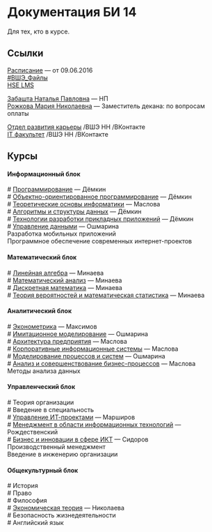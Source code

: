 # Документация БИ 14

Для тех, кто в курсе.


## Ссылки

[Расписание](http://nnov.hse.ru/fpppks/uvb)  — от 09.06.2016  
[#ВШЭ_Файлы](https://yadi.sk/d/hfD7mBC9kQjUa)  
[HSE LMS](http://lms.hse.ru/)  

[Забашта Наталья Павловна](http://www.hse.ru/org/persons/202023) — НП  
[Рожкова Мария Николаевна](http://www.hse.ru/org/persons/201661) — Заместитель декана: по вопросам оплаты  

[Отдел развития карьеры](https://vk.com/hsenn_career) /ВШЭ НН /ВКонтакте  
[IT факультет](https://vk.com/hsennit) /ВШЭ НН /ВКонтакте  



## Курсы


#### Информационный блок

\# [Программирование](2014-2015/141211_programming.md) — Дёмкин  
\# [Объектно-ориентированное программирование](2014-2015/150305_oop.md) — Дёмкин  
\# [Теоретические основы информатики](2014-2015/150516_informatics.md) — Маслова  
\# [Алгоритмы и структуры данных](2015-2016/151105_algorythms.md) — Дёмкин  
\# [Технологии разработки прикладных приложений](2015-2016/160114_app_development.md) — Дёмкин  
\# [Управление данными](2015-2016/160130_data_management.md) — Ошмарина  
Разработка мобильных приложений  
Программное обеспечение современных интернет-проектов  


#### Математический блок

\# [Линейная алгебра](2014-2015/141203_liniar_algebra.md) — Минаева  
\# [Математический анализ](2014-2015/150121_calculus.md) — Минаева  
\# [Дискретная математика](2014-2015/150411_descrete_math.md) — Минаева  
\# [Теория вероятностей и математическая статистика](2014-2015/150520_probability.md) — Минаева  


#### Аналитический блок

\# [Эконометрика](2014-2015/141018_econimics.md) — Максимов  
\# [Имитационное моделирование](2015-2016/160404_modeling.md) — Ошмарина    
\# [Архитектура предприятия](2015-2016/160302_enterprise_architecture.md) — Маслова  
\# [Корпоративные информационные системы](2015-2016/160328_cis.md) — Маслова  
\# [Моделирование процессов и систем](2015-2016/160404_modeling.md) — Ошмарина  
\# [Анализ и совершенствование бизнес-процессов](2015-2016/160521_business_processes.md) — Маслова  
Методы анализа данных


#### Управленческий блок

\# Теория организации  
\# Введение в специальность  
\# [Управление ИТ-проектами](2015-2016/151114_it_projects.md) — Марширов  
\# [Менеджмент в области информационных технологий](2015-2016/151116_it_management.md) — Рождественский  
\# [Бизнес и инновации в сфере ИКТ](2015-2016/160301_it_business.md) — Сидоров  
Производственный менеджмент  
Введение в инженерию организации  


#### Общекультурный блок  

\# История  
\# Право  
\# Философия  
\# [Экономическая теория](2014-2015/141018_econimics.md) — Николаева  
\# Безопасность жизнедеятельности  
\# Английский язык  
